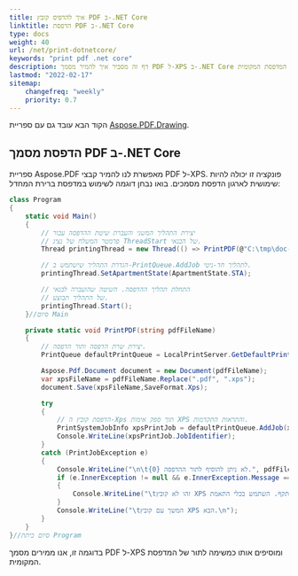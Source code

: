```yaml
---
title: איך להדפיס קובץ PDF ב-.NET Core
linktitle: הדפסת PDF ב-.NET Core
type: docs
weight: 40
url: /net/print-dotnetcore/
keywords: "print pdf .net core"
description: דף זה מסביר איך להמיר מסמך PDF ל-XPS ב-.NET Core ולהוסיף אותו כמשימה לתור המדפסת המקומית.
lastmod: "2022-02-17"
sitemap:
    changefreq: "weekly"
    priority: 0.7
---
```

<script type="application/ld+json">
{
    "@context": "https://schema.org",
    "@type": "TechArticle",
    "headline": "איך להדפיס קובץ PDF ב-.NET Core",
    "alternativeHeadline": "הדפסת קובץ PDF ב-.NET Core",
    "author": {
        "@type": "Person",
        "name":"Anastasiia Holub",
        "givenName": "Anastasiia",
        "familyName": "Holub",
        "url":"https://www.linkedin.com/in/anastasiia-holub-750430225/"
    },
    "genre": "יצירת מסמכים ב-PDF",
    "keywords": "pdf, c#, pdf ב-.NET Core",
    "wordcount": "302",
    "proficiencyLevel":"מתחיל",
    "publisher": {
        "@type": "Organization",
        "name": "צוות מסמכי Aspose.PDF",
        "url": "https://products.aspose.com/pdf",
        "logo": "https://www.aspose.cloud/templates/aspose/img/products/pdf/aspose_pdf-for-net.svg",
        "alternateName": "Aspose",
        "sameAs": [
            "https://facebook.com/aspose.pdf/",
            "https://twitter.com/asposepdf",
            "https://www.youtube.com/channel/UCmV9sEg_QWYPi6BJJs7ELOg/featured",
            "https://www.linkedin.com/company/aspose",
            "https://stackoverflow.com/questions/tagged/aspose",
            "https://aspose.quora.com/",
            "https://aspose.github.io/"
        ],
        "contactPoint": [
            {
                "@type": "ContactPoint",
                "telephone": "+1 903 306 1676",
                "contactType": "מכירות",
                "areaServed": "US",
                "availableLanguage": "en"
            },
            {
                "@type": "ContactPoint",
                "telephone": "+44 141 628 8900",
                "contactType": "מכירות",
                "areaServed": "GB",
                "availableLanguage": "en"
            },
            {
                "@type": "ContactPoint",
                "telephone": "+61 2 8006 6987",
                "contactType": "מכירות",
                "areaServed": "AU",
                "availableLanguage": "en"
            }
        ]
    },
    "url": "/net/print-dotnetcore/",
    "mainEntityOfPage": {
        "@type": "WebPage",
        "@id": "/net/print-dotnetcore/"
    },
    "dateModified": "2022-02-04",
    "description": "דף זה מסביר איך להמיר מסמך PDF ל-XPS ולהוסיף אותו כמשימה לתור המדפסת המקומית."
}
</script>
הקוד הבא עובד גם עם ספריית [Aspose.PDF.Drawing](/pdf/net/drawing/).

## **הדפסת מסמך PDF ב-.NET Core**

ספריית Aspose.PDF מאפשרת לנו להמיר קבצי PDF ל-XPS. פונקציה זו יכולה להיות שימושית לארגון הדפסת מסמכים. בואו נבחן דוגמה לשימוש במדפסת ברירת המחדל:

```csharp
class Program
{
    static void Main()
    {
        // יצירת התהליך המשני והעברת שיטת ההדפסה עבור
        // פרמטר המשלח של נציג ThreadStart של הבנאי.
        Thread printingThread = new Thread(() => PrintPDF(@"C:\tmp\doc-pdf.pdf"));

        // הגדרת התהליך שישתמש ב-PrintQueue.AddJob לתהליך חד-ניטי.
        printingThread.SetApartmentState(ApartmentState.STA);

        // התחלת תהליך ההדפסה. השיטה שהועברה לבנאי
        // של התהליך תבוצע.
        printingThread.Start();
    }//סיום Main

    private static void PrintPDF(string pdfFileName)
    {
        // יצירת שרת הדפסה ותור הדפסה.
        PrintQueue defaultPrintQueue = LocalPrintServer.GetDefaultPrintQueue();

        Aspose.Pdf.Document document = new Document(pdfFileName);
        var xpsFileName = pdfFileName.Replace(".pdf", ".xps");
        document.Save(xpsFileName,SaveFormat.Xps);

        try
        {
            // הדפסת קובץ ה-Xps תוך ספק אימות XPS והתראות התקדמות.
            PrintSystemJobInfo xpsPrintJob = defaultPrintQueue.AddJob(xpsFileName, xpsFileName, false);
            Console.WriteLine(xpsPrintJob.JobIdentifier);
        }
        catch (PrintJobException e)
        {
            Console.WriteLine("\n\t{0} לא ניתן להוסיף לתור ההדפסה.", pdfFileName);
            if (e.InnerException != null && e.InnerException.Message == "File contains corrupted data.")
            {
                Console.WriteLine("\tזהו לא קובץ XPS תקף. השתמש בכלי התאמת isXPS כדי לאבחן אותו.");
            }
            Console.WriteLine("\tהמשך עם קובץ XPS הבא.\n");
        }
    }
}//סיום כיתת Program
```
בדוגמה זו, אנו ממירים מסמך PDF ל-XPS ומוסיפים אותו כמשימה לתור של המדפסת המקומית.

<script type="application/ld+json">
{
    "@context": "http://schema.org",
    "@type": "SoftwareApplication",
    "name": "Aspose.PDF for .NET Library",
    "image": "https://www.aspose.cloud/templates/aspose/img/products/pdf/aspose_pdf-for-net.svg",
    "url": "https://www.aspose.com/",
    "publisher": {
        "@type": "Organization",
        "name": "Aspose.PDF",
        "url": "https://products.aspose.com/pdf",
        "logo": "https://www.aspose.cloud/templates/aspose/img/products/pdf/aspose_pdf-for-net.svg",
        "alternateName": "Aspose",
        "sameAs": [
            "https://facebook.com/aspose.pdf/",
            "https://twitter.com/asposepdf",
            "https://www.youtube.com/channel/UCmV9sEg_QWYPi6BJJs7ELOg/featured",
            "https://www.linkedin.com/company/aspose",
            "https://stackoverflow.com/questions/tagged/aspose",
            "https://aspose.quora.com/",
            "https://aspose.github.io/"
        ],
        "contactPoint": [
            {
                "@type": "ContactPoint",
                "telephone": "+1 903 306 1676",
                "contactType": "מכירות",
                "areaServed": "US",
                "availableLanguage": "אנגלית"
            },
            {
                "@type": "ContactPoint",
                "telephone": "+44 141 628 8900",
                "contactType": "מכירות",
                "areaServed": "GB",
                "availableLanguage": "אנגלית"
            },
            {
                "@type": "ContactPoint",
                "telephone": "+61 2 8006 6987",
                "contactType": "מכירות",
                "areaServed": "AU",
                "availableLanguage": "אנגלית"
            }
        ]
    },
    "offers": {
        "@type": "Offer",
        "price": "1199",
        "priceCurrency": "USD"
    },
    "applicationCategory": "ספריית עיבוד PDF עבור .NET",
    "downloadUrl": "https://www.nuget.org/packages/Aspose.PDF/",
    "operatingSystem": "Windows, MacOS, Linux",
    "screenshot": "https://docs.aspose.com/pdf/net/create-pdf-document/screenshot.png",
    "softwareVersion": "2022.1",
    "aggregateRating": {
        "@type": "AggregateRating",
        "ratingValue": "5",
        "ratingCount": "16"
    }
}
</script>

